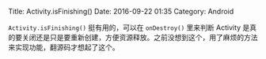 Title: Activity.isFinishing()
Date: 2016-09-22 01:35
Category: Android

`Activity.isFinishing()` 挺有用的，可以在 `onDestroy()` 里来判断 Activity 是真的要关闭还是只是要重新创建，方便资源释放。之前没想到这个，用了麻烦的方法来实现功能，翻源码才想起了这个。
